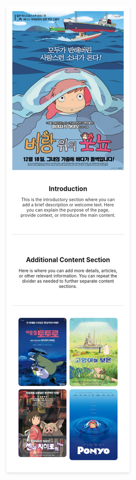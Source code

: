 <!DOCTYPE html>
<html lang="en">
<head>
  <meta charset="UTF-8">
  <meta name="viewport" content="width=device-width, initial-scale=1.0">
  <title>Template with Centered Image and Image Grid</title>
  <style>
    /* Reset styles */
    * {
      box-sizing: border-box;
      margin: 0;
      padding: 0;
    }

    /* Body with full-screen layout */
    body {
      font-family: Arial, sans-serif;
      line-height: 1.6;
      background-color: #f4f4f4;
      display: flex;
      align-items: center;
      justify-content: center;
      min-height: 100vh;
      margin: 0;
    }

    /* Main container */
    .container {
      width: 100%;
      max-width: 800px;
      background-color: #fff;
      border-radius: 8px;
      overflow: hidden;
      box-shadow: 0 4px 8px rgba(0, 0, 0, 0.1);
      text-align: center;
      padding: 20px;
    }

    /* Image Section - Centered Image */
    .image-section img {
      max-width: 100%;
      height: auto;
      display: block;
      margin: 0 auto;
    }

    /* Introduction Section */
    .intro-section {
      padding: 20px;
    }

    .intro-section h2 {
      margin-bottom: 10px;
      font-size: 1.5em;
    }

    .intro-section p {
      font-size: 1em;
      color: #333;
    }

    /* Divider line */
    .divider {
      width: 100%;
      height: 1px;
      background-color: #ddd;
      margin: 20px 0;
    }

    /* Additional Content Section */
    .content-section {
      padding: 20px;
    }

    /* Image Grid Section */
    .image-grid {
      display: grid;
      grid-template-columns: repeat(2, 1fr);
      gap: 10px;
      padding: 20px;
    }

    .image-grid img {
      width: 100%;
      height: auto;
      border-radius: 8px;
      cursor: pointer;
      transition: transform 0.3s ease;
    }

    .image-grid img:hover {
      transform: scale(1.05);
    }
  </style>
</head>
<body>

<div class="container">
  <!-- Image Section -->
  <div class="image-section">
    <img src="6.jpg" alt="Image Description">
  </div>

  <!-- Introduction Section -->
  <div class="intro-section">
    <h2>Introduction</h2>
    <p>
      This is the introductory section where you can add a brief description or welcome text. Here you can explain the purpose of the page, provide context, or introduce the main content.
    </p>
  </div>

  <!-- Divider Line -->
  <div class="divider"></div>

  <!-- Additional Content (optional) -->
  <div class="content-section">
    <h2>Additional Content Section</h2>
    <p>
      Here is where you can add more details, articles, or other relevant information. You can repeat the divider as needed to further separate content sections.
    </p>
  </div>

  <!-- Divider Line -->
  <div class="divider"></div>

  <!-- Image Grid Section (2x2 layout) -->
  <div class="image-grid">
    <img src="1.jpg" alt="Image 1">
    <img src="2.jpg" alt="Image 2">
    <img src="3.jpg" alt="Image 3">
    <img src="5.jpg" alt="Image 4">
  </div>
</div>
<script src="a.js"></script>
</body>
</html>
